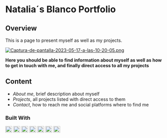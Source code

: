 # Natalia´s Blanco Portfolio

## Overview

This is a page to present myself as well as my projects.

[![Captura-de-pantalla-2023-05-17-a-las-10-20-05.png](https://i.postimg.cc/KYfnHqvp/Captura-de-pantalla-2023-05-17-a-las-10-20-05.png)](https://postimg.cc/SXX2XG9c)

**Here you should be able to find information about myself as well as how to get in touch with me, and finally direct access to all my projects**

## Content
* *About me*, brief description about myself
* *Projects*, all  projects listed with direct access to them  
* *Contact*, how to reach me and social platforms where to find me

### Built With
<a href="https://reactjs.org/" title="React"><img src="https://github.com/get-icon/geticon/raw/master/icons/react.svg" alt="React" width="21px" height="21px"></a>
<a href="https://developer.mozilla.org/en-US/docs/Web/JavaScript" title="JavaScript"><img src="https://github.com/get-icon/geticon/raw/master/icons/javascript.svg" alt="JavaScript" width="21px" height="21px"></a>
<a href="https://www.w3.org/TR/html5/" title="HTML5"><img src="https://github.com/get-icon/geticon/raw/master/icons/html-5.svg" alt="HTML5" width="21px" height="21px"></a>
<a href="https://www.w3.org/TR/CSS/" title="CSS3"><img src="https://github.com/get-icon/geticon/raw/master/icons/css-3.svg" alt="CSS3" width="21px" height="21px"></a>
<a href="https://git-scm.com/" title="Git"><img src="https://github.com/get-icon/geticon/raw/master/icons/git-icon.svg" alt="Git" width="21px" height="21px"></a>
<a href="https://sass-lang.com/" title="Sass"><img src="https://github.com/get-icon/geticon/raw/master/icons/sass.svg" alt="Sass" width="21px" height="21px"></a>
<a href="https://www.npmjs.com/" title="npm"><img src="https://github.com/get-icon/geticon/raw/master/icons/npm.svg" alt="npm" width="21px" height="21px"></a>


